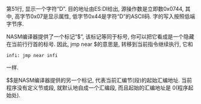 第51行, 显示一个字符“D”. 目的地址由ES:DI给出, 源操作数是立即数0x0744, 其中, 高字节0x07是显示属性, 低字节0x44是字符“D”的ASCII码. 字的写入按照低端字节序. 

NASM编译器提供了一个标记“$”, 该标记等同于标号, 你可以把它看成是一个隐藏在当前行行首的标号. 因此, jmp near $的意思是, 转移到当前指令继续执行, 它和

```
infi: jmp near infi
```

一样. 

$$是NASM编译器提供的另一个标记, 代表当前汇编节(段)的起始汇编地址. 当前程序没有定义节或段, 就默认地自成一个汇编段, 而且起始的汇编地址是 0(程序起始处). 